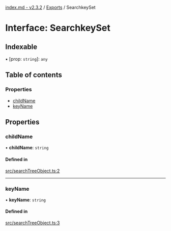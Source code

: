 [index.md - v2.3.2](../README.md) / [Exports](../modules.md) / SearchkeySet

# Interface: SearchkeySet

## Indexable

▪ [prop: `string`]: `any`

## Table of contents

### Properties

-   [childName](SearchkeySet.md#childname)
-   [keyName](SearchkeySet.md#keyname)

## Properties

### childName

• **childName**: `string`

#### Defined in

[src/searchTreeObject.ts:2](https://github.com/saqqdy/js-cool/blob/78645ce/src/searchTreeObject.ts#L2)

---

### keyName

• **keyName**: `string`

#### Defined in

[src/searchTreeObject.ts:3](https://github.com/saqqdy/js-cool/blob/78645ce/src/searchTreeObject.ts#L3)
